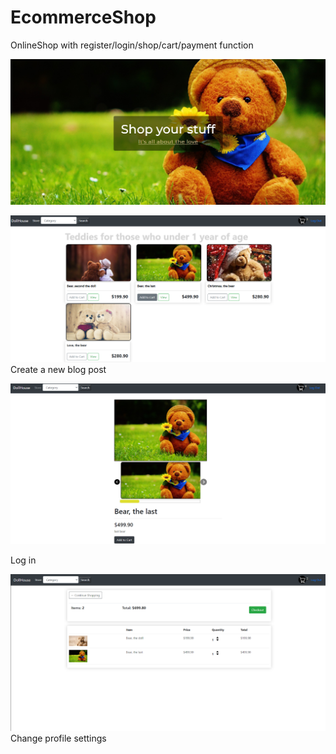 # EcommerceShop
OnlineShop with register/login/shop/cart/payment function






![ScreenShot](/screenshots/num1.png)



![ScreenShot](/screenshots/num2.png)
Create a new blog post

![ScreenShot](/screenshots/num3.png)

Log in



![ScreenShot](/screenshots/num4.png)
Change profile settings
